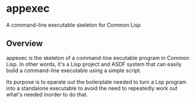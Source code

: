 # appexec

A command-line executable skeleton for Common Lisp

## Overview

appexec is the skeleton of a command-line eecutable program in Common
Lisp. In other words, it's a Lisp project and ASDF system that can
easily build a command-line executable using a simple script.

Its purpose is to eparate out the boilerplate needed to turn a Lsp
program into a standalone executable to avoid the need to repeatedly
work out what's needed inorder to do that.